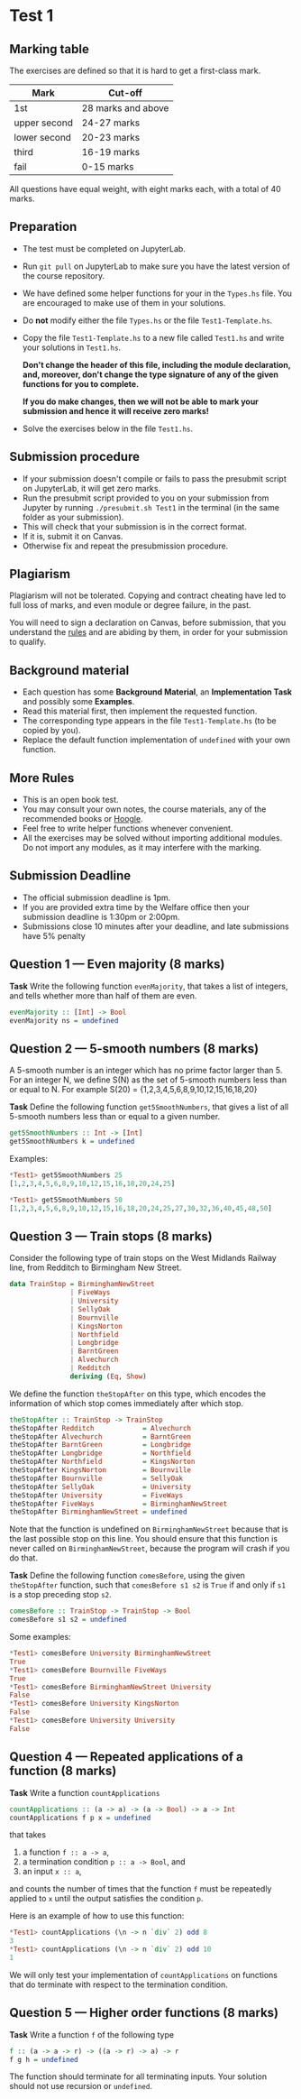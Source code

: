 # Test 1

## Marking table

The exercises are defined so that it is hard to get a first-class mark.

| Mark         | Cut-off            |
| ------------ | ------------------ |
| 1st          | 28 marks and above |
| upper second | 24-27 marks        |
| lower second | 20-23 marks        |
| third        | 16-19 marks        |
| fail         | 0-15 marks         |

All questions have equal weight, with eight marks each, with a total of 40
marks.

## Preparation

* The test must be completed on JupyterLab.
* Run `git pull` on JupyterLab to make sure you have the latest version of the
  course repository.
* We have defined some helper functions for your in the `Types.hs` file. You are
  encouraged to make use of them in your solutions.
* Do __not__ modify either the file `Types.hs` or the file
  `Test1-Template.hs`.
* Copy the file `Test1-Template.hs` to a new file called
  `Test1.hs` and write your solutions in `Test1.hs`.

  __Don't change the header of this file, including the module declaration, and,
  moreover, don't change the type signature of any of the given functions for
  you to complete.__

  __If you do make changes, then we will not be able to mark your submission and
  hence it will receive zero marks!__
* Solve the exercises below in the file `Test1.hs`.

## Submission procedure

* If your submission doesn't compile or fails to pass the presubmit script on
  JupyterLab, it will get zero marks.
* Run the presubmit script provided to you on your submission from Jupyter by
  running `./presubmit.sh Test1` in the terminal (in the same folder as
  your submission).
* This will check that your submission is in the correct format.
* If it is, submit it on Canvas.
* Otherwise fix and repeat the presubmission procedure.

## Plagiarism

Plagiarism will not be tolerated. Copying and contract cheating have led to full
loss of marks, and even module or degree failure, in the past.

You will need to sign a declaration on Canvas, before submission, that you
understand the [rules](/README.md#plagiarism) and are abiding by them, in order
for your submission to qualify.

## Background material

- Each question has some **Background Material**, an **Implementation Task** and
  possibly some **Examples**.
- Read this material first, then implement the requested function.
- The corresponding type appears in the file `Test1-Template.hs` (to be
  copied by you).
- Replace the default function implementation of `undefined` with your own
  function.

## More Rules

* This is an open book test.
* You may consult your own notes, the course materials, any of the recommended
  books or [Hoogle](https://hoogle.haskell.org/).
* Feel free to write helper functions whenever convenient.
* All the exercises may be solved without importing additional modules. Do not
  import any modules, as it may interfere with the marking.

## Submission Deadline

* The official submission deadline is 1pm.
* If you are provided extra time by the Welfare office then your submission
  deadline is 1:30pm or 2:00pm.
* Submissions close 10 minutes after your deadline, and late submissions have 5%
  penalty

## Question 1 — Even majority (**8 marks**)

**Task** Write the following function `evenMajority`, that takes a list of
integers, and tells whether more than half of them are even.

```haskell
evenMajority :: [Int] -> Bool
evenMajority ns = undefined
```

## Question 2 — 5-smooth numbers (**8 marks**)

A 5-smooth number is an integer which has no prime factor larger than 5. For an
integer N, we define S(N) as the set of 5-smooth numbers less than or equal to
N. For example S(20) = {1,2,3,4,5,6,8,9,10,12,15,16,18,20}

**Task** Define the following function `get5SmoothNumbers`, that gives a list of
all 5-smooth numbers less than or equal to a given number.

```haskell
get5SmoothNumbers :: Int -> [Int]
get5SmoothNumbers k = undefined
```

Examples:

```hs
*Test1> get5SmoothNumbers 25
[1,2,3,4,5,6,8,9,10,12,15,16,18,20,24,25]

*Test1> get5SmoothNumbers 50
[1,2,3,4,5,6,8,9,10,12,15,16,18,20,24,25,27,30,32,36,40,45,48,50]
```

## Question 3 — Train stops (**8 marks**)

Consider the following type of train stops on the West Midlands Railway line,
from Redditch to Birmingham New Street.

```haskell
data TrainStop = BirminghamNewStreet
               | FiveWays
               | University
               | SellyOak
               | Bournville
               | KingsNorton
               | Northfield
               | Longbridge
               | BarntGreen
               | Alvechurch
               | Redditch
               deriving (Eq, Show)
```

We define the function `theStopAfter` on this type, which encodes the
information of which stop comes immediately after which stop.

```haskell
theStopAfter :: TrainStop -> TrainStop
theStopAfter Redditch            = Alvechurch
theStopAfter Alvechurch          = BarntGreen
theStopAfter BarntGreen          = Longbridge
theStopAfter Longbridge          = Northfield
theStopAfter Northfield          = KingsNorton
theStopAfter KingsNorton         = Bournville
theStopAfter Bournville          = SellyOak
theStopAfter SellyOak            = University
theStopAfter University          = FiveWays
theStopAfter FiveWays            = BirminghamNewStreet
theStopAfter BirminghamNewStreet = undefined
```

Note that the function is undefined on `BirminghamNewStreet` because that is the
last possible stop on this line. You should ensure that this function is never
called on `BirminghamNewStreet`, because the program will crash if you do that.

**Task** Define the following function `comesBefore`, using the given
`theStopAfter` function, such that `comesBefore s1 s2` is `True` if and only if
`s1` is a stop preceding stop `s2`.

```haskell
comesBefore :: TrainStop -> TrainStop -> Bool
comesBefore s1 s2 = undefined
```

Some examples:

```hs
*Test1> comesBefore University BirminghamNewStreet
True
*Test1> comesBefore Bournville FiveWays
True
*Test1> comesBefore BirminghamNewStreet University
False
*Test1> comesBefore University KingsNorton
False
*Test1> comesBefore University University
False
```

## Question 4 — Repeated applications of a function (**8 marks**)

**Task** Write a function `countApplications`

```haskell
countApplications :: (a -> a) -> (a -> Bool) -> a -> Int
countApplications f p x = undefined
```

that takes

  1. a function `f :: a -> a`,
  1. a termination condition `p :: a -> Bool`, and
  1. an input `x :: a`,

and counts the number of times that the function `f` must be repeatedly applied
to `x` until the output satisfies the condition `p`.

Here is an example of how to use this function:

```hs
*Test1> countApplications (\n -> n `div` 2) odd 8
3
*Test1> countApplications (\n -> n `div` 2) odd 10
1
```

We will only test your implementation of `countApplications` on functions that
do terminate with respect to the termination condition.

## Question 5 — Higher order functions (**8 marks**)

**Task** Write a function `f` of the following type

```haskell
f :: (a -> a -> r) -> ((a -> r) -> a) -> r
f g h = undefined
```

The function should terminate for all terminating inputs. Your solution should
not use recursion or `undefined`.
